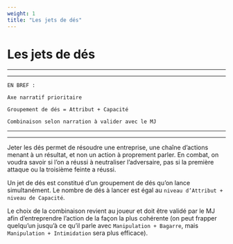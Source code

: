 ```yaml
---
weight: 1
title: "Les jets de dés"
---
```


# Les jets de dés

-----
-----

```
EN BREF :

Axe narratif prioritaire

Groupement de dés = Attribut + Capacité

Combinaison selon narration à valider avec le MJ
```
-----
-----


Jeter les dés permet de résoudre une entreprise, une chaîne d’actions menant à un résultat, et non un action à proprement parler. En combat, on voudra savoir si l’on a réussi à neutraliser l’adversaire, pas si la première attaque ou la troisième feinte a réussi.

Un jet de dés est constitué d’un groupement de dés qu’on lance simultanément. Le nombre de dés à lancer est égal au `niveau d’Attribut + niveau de Capacité`.

Le choix de la combinaison revient au joueur et doit être validé par le MJ afin d’entreprendre l’action de la façon la plus cohérente (on peut frapper quelqu’un jusqu’à ce qu’il parle avec `Manipulation + Bagarre`, mais `Manipulation + Intimidation` sera plus efficace).